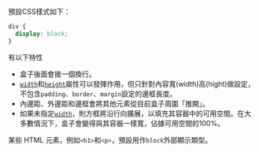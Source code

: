 預設CSS樣式如下：
```CSS
div {
  display: block;
}
```

有以下特性
- 盒子後面會接一個換行。
- [`width`](https://developer.mozilla.org/zh-CN/docs/Web/CSS/width)和[`height`](https://developer.mozilla.org/zh-CN/docs/Web/CSS/height)屬性可以發揮作用，但只針對內容寬(width)高(hight)做設定，不包含`padding`、`border`、`margin`設定的邊框長度。
- 內邊距、外邊距和邊框會將其他元素從目前盒子周圍「推開」。
- 如果未指定[`width`](https://developer.mozilla.org/zh-CN/docs/Web/CSS/width)，則方框將沿行向擴展，以填充其容器中的可用空間。在大多數情況下，盒子會變得與其容器一樣寬，佔據可用空間的100%。

某些 HTML 元素，例如`<h1>`和`<p>`，預設用作`block`外部顯示類型。